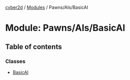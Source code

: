 [cyber2d](../README.md) / [Modules](../modules.md) / Pawns/AIs/BasicAI

# Module: Pawns/AIs/BasicAI

## Table of contents

### Classes

- [BasicAI](../classes/Pawns_AIs_BasicAI.BasicAI.md)
